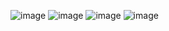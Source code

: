 ![image](https://github.com/user-attachments/assets/caf63757-64ba-4665-9ec1-a01414c6a0d6)
![image](https://github.com/user-attachments/assets/ed14589b-9ad9-4dbe-b4d5-871d80d7e9a3)
![image](https://github.com/user-attachments/assets/a4bb132b-5f16-44cb-95c2-8bcf7a63dfa9)
![image](https://github.com/user-attachments/assets/bc0a7bf1-322c-4641-ae6f-44502e08b85b)
